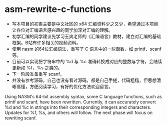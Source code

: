 # asm-rewrite-c-functions

+ 写本项目的初衷主要是中文社区的 x64 汇编资料少之又少，希望通过本项目让各位对汇编语言感兴趣的同学加深对汇编的理解。
+ 初学汇编的同学建议先学习王爽老师的《汇编语言》教材，建立对汇编的基础框架。B站有许多相关的视频资料。
+ 使用 nasm 的64位汇编语法，重写了 C 语言中的一些函数，如 printf、scanf 等。   
+ 目前可以实现把字符串中的 %d 与 %c 准确转换成对应的整数与字符，会陆续更新如 %f，%s 之类的。    
+ 下一阶段准备重写 scanf。   
+ 并没有参考源码，自己也没有看过源码，都是自己手搓，代码粗糙，但思想清晰易懂，方便阅读学习，有好的优化方法欢迎留言。
     
Using NASM's 64-bit assembly syntax, some C language functions, such as printf and scanf, have been rewritten. Currently, it can accurately convert %d and %c in strings into their corresponding integers and characters. Updates for %f, %s, and others will follow. The next phase will focus on rewriting scanf.